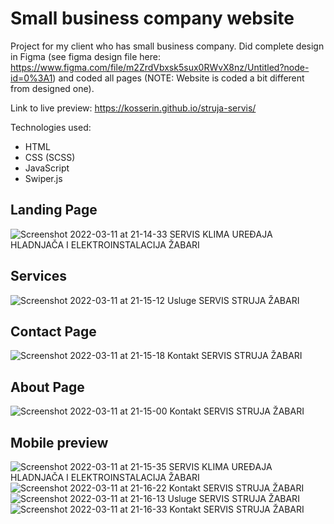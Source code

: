 # Small business company website
Project for my client who has small business company. Did complete design in Figma (see figma design file here: https://www.figma.com/file/m2ZrdVbxsk5sux0RWvX8nz/Untitled?node-id=0%3A1) and coded all pages (NOTE: Website is coded a bit different from designed one).

Link to live preview: https://kosserin.github.io/struja-servis/

Technologies used:
- HTML
- CSS (SCSS)
- JavaScript
- Swiper.js

## Landing Page

![Screenshot 2022-03-11 at 21-14-33 SERVIS KLIMA UREĐAJA HLADNJAČA I ELEKTROINSTALACIJA ŽABARI](https://user-images.githubusercontent.com/71221268/157954987-1de68e03-593b-45db-acd4-9214f0e7ca99.png)


## Services

![Screenshot 2022-03-11 at 21-15-12 Usluge SERVIS STRUJA ŽABARI](https://user-images.githubusercontent.com/71221268/157955249-3c703d95-ca5b-45ee-8434-1fcb0fce40bc.png)


## Contact Page

![Screenshot 2022-03-11 at 21-15-18 Kontakt SERVIS STRUJA ŽABARI](https://user-images.githubusercontent.com/71221268/157955420-1f4be417-1385-499d-ac8b-467fa4255bf5.png)


## About Page

![Screenshot 2022-03-11 at 21-15-00 Kontakt SERVIS STRUJA ŽABARI](https://user-images.githubusercontent.com/71221268/157955298-1789d846-c766-41a6-91e7-e75c0cfa9701.png)


## Mobile preview

![Screenshot 2022-03-11 at 21-15-35 SERVIS KLIMA UREĐAJA HLADNJAČA I ELEKTROINSTALACIJA ŽABARI](https://user-images.githubusercontent.com/71221268/157955038-b4cbb0df-b8db-4014-acec-d8acffcb8a44.png)
![Screenshot 2022-03-11 at 21-16-22 Kontakt SERVIS STRUJA ŽABARI](https://user-images.githubusercontent.com/71221268/157955582-c2767bab-1a4f-40a3-a6ce-dc0def7e53d4.png)
![Screenshot 2022-03-11 at 21-16-13 Usluge SERVIS STRUJA ŽABARI](https://user-images.githubusercontent.com/71221268/157955593-596697ba-19b0-47ef-8ef7-f39e2e7ab9d7.png)
![Screenshot 2022-03-11 at 21-16-33 Kontakt SERVIS STRUJA ŽABARI](https://user-images.githubusercontent.com/71221268/157955599-0ad1f459-7948-4380-b878-a92b1673fa66.png)

